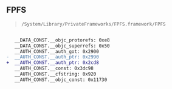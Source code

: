 ## FPFS

> `/System/Library/PrivateFrameworks/FPFS.framework/FPFS`

```diff

   __DATA_CONST.__objc_protorefs: 0xe8
   __DATA_CONST.__objc_superrefs: 0x50
   __AUTH_CONST.__auth_got: 0x2900
-  __AUTH_CONST.__auth_ptr: 0x2990
+  __AUTH_CONST.__auth_ptr: 0x2cd8
   __AUTH_CONST.__const: 0x3dc98
   __AUTH_CONST.__cfstring: 0x920
   __AUTH_CONST.__objc_const: 0x11730

```
